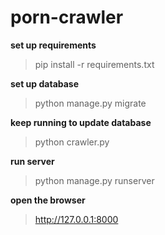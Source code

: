 # porn-crawler

**set up requirements**
> pip install -r requirements.txt 
 
 **set up database**
> python manage.py migrate 

**keep running to update database**
> python crawler.py 

**run server**
> python manage.py runserver 

**open the browser**
> http://127.0.0.1:8000 